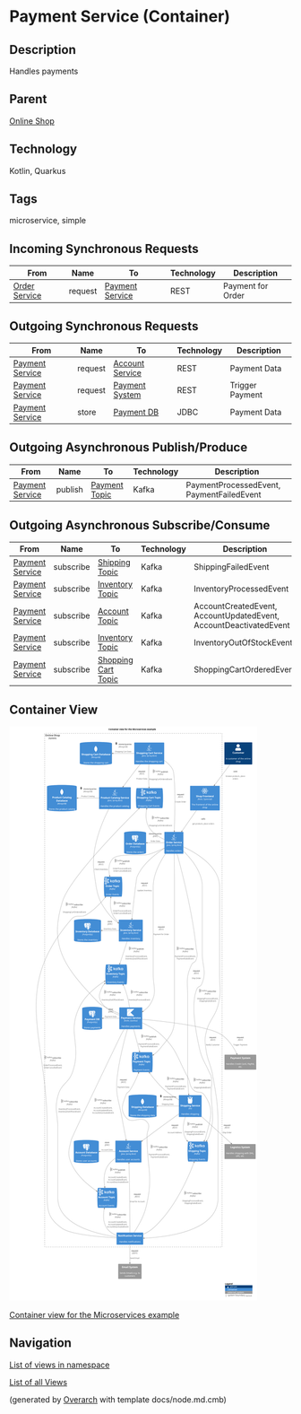 
# Payment Service (Container)
## Description
Handles payments

## Parent
[Online Shop](../../../../software-development/architecture/example/microservices/online-shop.md)

## Technology
Kotlin, Quarkus

## Tags
microservice, simple
## Incoming Synchronous Requests 
| From | Name | To | Technology | Description |
|---|---|---|---|---|
| [Order Service](../../../../software-development/architecture/example/microservices/order-service.md) | request | [Payment Service](../../../../software-development/architecture/example/microservices/payment-service.md) | REST | Payment for Order |
## Outgoing Synchronous Requests 
| From | Name | To | Technology | Description |
|---|---|---|---|---|
| [Payment Service](../../../../software-development/architecture/example/microservices/payment-service.md) | request | [Account Service](../../../../software-development/architecture/example/microservices/account-service.md) | REST | Payment Data |
| [Payment Service](../../../../software-development/architecture/example/microservices/payment-service.md) | request | [Payment System](../../../../software-development/architecture/example/microservices/payment-system.md) | REST | Trigger Payment |
| [Payment Service](../../../../software-development/architecture/example/microservices/payment-service.md) | store | [Payment DB](../../../../software-development/architecture/example/microservices/payment-db.md) | JDBC | Payment Data |
## Outgoing Asynchronous Publish/Produce
| From | Name | To | Technology | Description |
|---|---|---|---|---|
| [Payment Service](../../../../software-development/architecture/example/microservices/payment-service.md) | publish | [Payment Topic](../../../../software-development/architecture/example/microservices/payment-topic.md) | Kafka | PaymentProcessedEvent, PaymentFailedEvent |
## Outgoing Asynchronous Subscribe/Consume
| From | Name | To | Technology | Description |
|---|---|---|---|---|
| [Payment Service](../../../../software-development/architecture/example/microservices/payment-service.md) | subscribe | [Shipping Topic](../../../../software-development/architecture/example/microservices/shipping-topic.md) | Kafka | ShippingFailedEvent |
| [Payment Service](../../../../software-development/architecture/example/microservices/payment-service.md) | subscribe | [Inventory Topic](../../../../software-development/architecture/example/microservices/inventory-topic.md) | Kafka | InventoryProcessedEvent |
| [Payment Service](../../../../software-development/architecture/example/microservices/payment-service.md) | subscribe | [Account Topic](../../../../software-development/architecture/example/microservices/account-topic.md) | Kafka | AccountCreatedEvent, AccountUpdatedEvent, AccountDeactivatedEvent |
| [Payment Service](../../../../software-development/architecture/example/microservices/payment-service.md) | subscribe | [Inventory Topic](../../../../software-development/architecture/example/microservices/inventory-topic.md) | Kafka | InventoryOutOfStockEvent |
| [Payment Service](../../../../software-development/architecture/example/microservices/payment-service.md) | subscribe | [Shopping Cart Topic](../../../../software-development/architecture/example/microservices/shopping-cart-topic.md) | Kafka | ShoppingCartOrderedEvent |

## Container View
![Container view for the Microservices example](../../../../software-development/architecture/example/microservices/container-view.png)

[Container view for the Microservices example](../../../../software-development/architecture/example/microservices/container-view.md)


## Navigation
[List of views in namespace](./views-in-namespace.md)

[List of all Views](../../../../views.md)


(generated by [Overarch](https://github.com/soulspace-org/overarch) with template docs/node.md.cmb)
